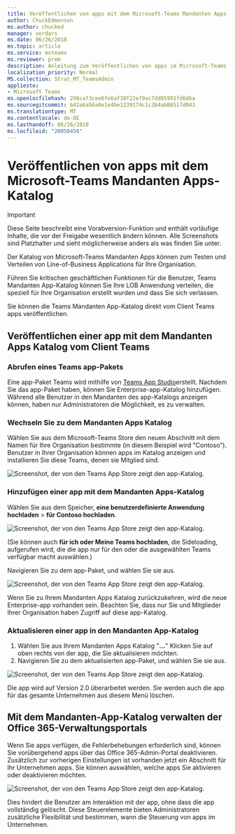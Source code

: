 ```yaml
---
title: Veröffentlichen von apps mit dem Microsoft-Teams Mandanten Apps-Katalog
author: ChuckEdmonson
ms.author: chucked
manager: serdars
ms.date: 06/26/2018
ms.topic: article
ms.service: msteams
ms.reviewer: prem
description: Anleitung zum Veröffentlichen von apps im Microsoft-Teams Mandanten Apps Katalog.
localization_priority: Normal
MS.collection: Strat_MT_TeamsAdmin
appliesto:
- Microsoft Teams
ms.openlocfilehash: 298caf3cee6fe6af38f22ef9ac7dd85991fd6dba
ms.sourcegitcommit: b42a6a56a0e1e4be1239174c1c3b4ab86517d043
ms.translationtype: MT
ms.contentlocale: de-DE
ms.lasthandoff: 06/26/2018
ms.locfileid: "20050456"
---
```

<a name="publish-apps-to-the-microsoft-teams-tenant-apps-catalog"></a>Veröffentlichen von apps mit dem Microsoft-Teams Mandanten Apps-Katalog
=======================================================

> [!IMPORTANT]
> Diese Seite beschreibt eine Vorabversion-Funktion und enthält vorläufige Inhalte, die vor der Freigabe wesentlich ändern können. Alle Screenshots sind Platzhalter und sieht möglicherweise anders als was finden Sie unter.

Der Katalog von Microsoft-Teams Mandanten Apps können zum Testen und Verteilen von Line-of-Business Applications für Ihre Organisation. 

Führen Sie kritischen geschäftlichen Funktionen für die Benutzer, Teams Mandanten App-Katalog können Sie Ihre LOB Anwendung verteilen, die speziell für Ihre Organisation erstellt wurden und dass Sie sich verlassen. 
 
Sie können die Teams Mandanten App-Katalog direkt vom Client Teams apps veröffentlichen.

## <a name="publish-an-app-to-the-tenant-apps-catalog-from-the-teams-client"></a>Veröffentlichen einer app mit dem Mandanten Apps Katalog vom Client Teams

### <a name="get-a-teams-app-package"></a>Abrufen eines Teams app-Pakets

Eine app-Paket Teams wird mithilfe von [Teams App Studio](https://docs.microsoft.com/en-us/microsoftteams/platform/get-started/get-started-app-studio)erstellt. Nachdem Sie das app-Paket haben, können Sie Enterprise-app-Katalog hinzufügen. Während alle Benutzer in den Mandanten des app-Katalogs anzeigen können, haben nur Administratoren die Möglichkeit, es zu verwalten.

### <a name="go-to-the-tenant-apps-catalog"></a>Wechseln Sie zu dem Mandanten Apps Katalog

Wählen Sie aus dem Microsoft-Teams Store den neuen Abschnitt mit dem Namen für Ihre Organisation bestimmte (in diesem Beispiel wird "Contoso"). Benutzer in Ihrer Organisation können apps im Katalog anzeigen und installieren Sie diese Teams, denen sie Mitglied sind. 

![Screenshot, der von den Teams App Store zeigt den app-Katalog.](media/private-app-store-teams-image01.png)

### <a name="add-an-app-to-the-tenant-apps-catalog"></a>Hinzufügen einer app mit dem Mandanten Apps-Katalog

Wählen Sie aus dem Speicher, **eine benutzerdefinierte Anwendung hochladen** > **für Contoso hochladen**.

![Screenshot, der von den Teams App Store zeigt den app-Katalog.](media/private-app-store-teams-image02.png)

(Sie können auch **für ich oder Meine Teams hochladen**, die Sideloading, aufgerufen wird, die die app nur für den oder die ausgewählten Teams verfügbar macht auswählen.) 

Navigieren Sie zu dem app-Paket, und wählen Sie sie aus.

![Screenshot, der von den Teams App Store zeigt den app-Katalog.](media/private-app-store-teams-image03.png)

Wenn Sie zu Ihrem Mandanten Apps Katalog zurückzukehren, wird die neue Enterprise-app vorhanden sein. Beachten Sie, dass nur Sie und Mitglieder Ihrer Organisation haben Zugriff auf diese app-Katalog.

### <a name="update-an-app-in-the-tenant-apps-catalog"></a>Aktualisieren einer app in den Mandanten App-Katalog

1. Wählen Sie aus Ihrem Mandanten Apps Katalog "**...**" Klicken Sie auf oben rechts von der app, die Sie aktualisieren möchten.
2. Navigieren Sie zu dem aktualisierten app-Paket, und wählen Sie sie aus.

![Screenshot, der von den Teams App Store zeigt den app-Katalog.](media/private-app-store-teams-image04.png)

Die app wird auf Version 2.0 überarbeitet werden. Sie werden auch die app für das gesamte Unternehmen aus diesem Menü löschen.

## <a name="use-the-office-365-admin-portal-to-manage-the-tenant-apps-catalog"></a>Mit dem Mandanten-App-Katalog verwalten der Office 365-Verwaltungsportals

Wenn Sie apps verfügen, die Fehlerbehebungen erforderlich sind, können Sie vorübergehend apps über das Office 365-Admin-Portal deaktivieren. Zusätzlich zur vorherigen Einstellungen ist vorhanden jetzt ein Abschnitt für Ihr Unternehmen apps. Sie können auswählen, welche apps Sie aktivieren oder deaktivieren möchten.

![Screenshot, der von den Teams App Store zeigt den app-Katalog.](media/private-app-store-teams-image05.png)

Dies hindert die Benutzer am Interaktion mit der app, ohne dass die app vollständig gelöscht. Diese Steuerelemente bieten Administratoren zusätzliche Flexibilität und bestimmen, wann die Steuerung von apps im Unternehmen. 


